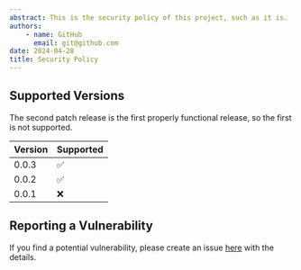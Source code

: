 ```yaml
---
abstract: This is the security policy of this project, such as it is.
authors:
    - name: GitHub
      email: git@github.com
date: 2024-04-28
title: Security Policy
---
```


## Supported Versions

The second patch release is the first properly functional release, so the
first is not supported.

| Version | Supported          |
| ------- | ------------------ |
| 0.0.3   | :white_check_mark: |
| 0.0.2   | :white_check_mark: |
| 0.0.1   | :x:                |

## Reporting a Vulnerability

If you find a potential vulnerability, please create an issue
[here](https://github.com/edwardtheharris/helm-postgresql/issues) with the
details.
